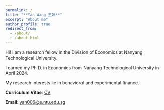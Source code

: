 ```yaml
---
permalink: /
title: "**Yan Wang 王妍**"
excerpt: "About me"
author_profile: true
redirect_from: 
  - /about/
  - /about.html
---
```


Hi! I am a research fellow in the Division of Economics at Nanyang Technological University. 

I earned my Ph.D. in Economics from Nanyang Technological University in April 2024.

My research interests lie in behavioral and experimental finance.

**Curriculum Vitae**: [CV](/10.pdf)

**Email**: [yan006@e.ntu.edu.sg](yan006@e.ntu.edu.sg)



